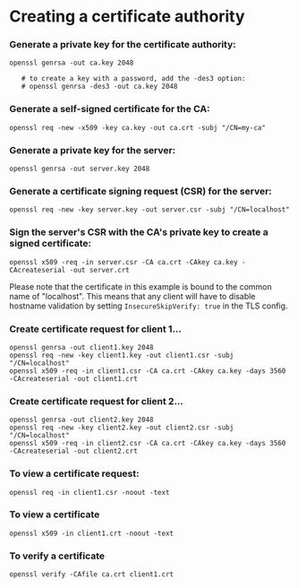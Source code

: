 # Creating a certificate authority

### Generate a private key for the certificate authority:
```
openssl genrsa -out ca.key 2048

   # to create a key with a password, add the -des3 option:
   # openssl genrsa -des3 -out ca.key 2048
```

### Generate a self-signed certificate for the CA:
```
openssl req -new -x509 -key ca.key -out ca.crt -subj "/CN=my-ca"
```

### Generate a private key for the server:
```
openssl genrsa -out server.key 2048
```

### Generate a certificate signing request (CSR) for the server:
```
openssl req -new -key server.key -out server.csr -subj "/CN=localhost"
```

### Sign the server's CSR with the CA's private key to create a signed certificate:
```
openssl x509 -req -in server.csr -CA ca.crt -CAkey ca.key -CAcreateserial -out server.crt
```

Please note that the certificate in this example is bound to the common name of "localhost".  This means that any client will have to disable hostname validation by setting ```InsecureSkipVerify: true``` in the TLS config.


### Create certificate request for client 1...
```
openssl genrsa -out client1.key 2048
openssl req -new -key client1.key -out client1.csr -subj "/CN=localhost"
openssl x509 -req -in client1.csr -CA ca.crt -CAkey ca.key -days 3560 -CAcreateserial -out client1.crt
```

### Create certificate request for client 2...
```
openssl genrsa -out client2.key 2048
openssl req -new -key client2.key -out client2.csr -subj "/CN=localhost"
openssl x509 -req -in client2.csr -CA ca.crt -CAkey ca.key -days 3560 -CAcreateserial -out client2.crt
```


### To view a certificate request:
```
openssl req -in client1.csr -noout -text
```

### To view a certificate
```
openssl x509 -in client1.crt -noout -text
```

### To verify a certificate
```
openssl verify -CAfile ca.crt client1.crt
```

